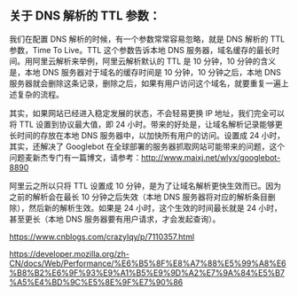 ## 关于 DNS 解析的 TTL 参数：

我们在配置 DNS 解析的时候，有一个参数常常容易忽略，就是 DNS 解析的 TTL 参数，Time To Live。TTL 这个参数告诉本地 DNS 服务器，域名缓存的最长时间。用阿里云解析来举例，阿里云解析默认的 TTL 是 10 分钟，10 分钟的含义是，本地 DNS 服务器对于域名的缓存时间是 10 分钟，10 分钟之后，本地 DNS 服务器就会删除这条记录，删除之后，如果有用户访问这个域名，就要重复一遍上述复杂的流程。

其实，如果网站已经进入稳定发展的状态，不会轻易更换 IP 地址，我们完全可以将 TTL 设置到协议最大值，即 24 小时。带来的好处是，让域名解析记录能够更长时间的存放在本地 DNS 服务器中，以加快所有用户的访问。设置成 24 小时，其实，还解决了 Googlebot 在全球部署的服务器抓取网站可能带来的问题，这个问题麦新杰专门有一篇博文，请参考：http://www.maixj.net/wlyx/googlebot-8890

阿里云之所以只将 TTL 设置成 10 分钟，是为了让域名解析更快生效而已。因为之前的解析会在最长 10 分钟之后失效（本地 DNS 服务器将对应的解析条目删除），然后新的解析生效。如果是 24 小时，这个生效的时间最长就是 24 小时，甚至更长（本地 DNS 服务器要有用户请求，才会发起查询）。

https://www.cnblogs.com/crazylqy/p/7110357.html

https://developer.mozilla.org/zh-CN/docs/Web/Performance/%E6%B5%8F%E8%A7%88%E5%99%A8%E6%B8%B2%E6%9F%93%E9%A1%B5%E9%9D%A2%E7%9A%84%E5%B7%A5%E4%BD%9C%E5%8E%9F%E7%90%86
